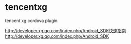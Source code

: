 # tencentxg
tencent xg cordova plugin

http://developer.xg.qq.com/index.php/Android_SDK快速指南
http://developer.xg.qq.com/index.php/Android_SDK
